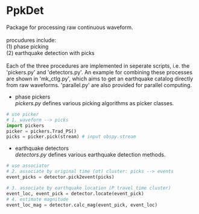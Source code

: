 # PpkDet

Package for processing raw continuous waveform. <br>
<br>
procudures include: <br>
(1) phase picking <br>
(2) earthquake detection with picks <br>
<br>
Each of the three procedures are implemented in seperate scripts, i.e. the 'pickers.py' and 'detectors.py'. An example for combining these processes are shown in 'mk_ctlg.py', which aims to get an earthquake catalog directly from raw waveforms. 'parallel.py' are also provided for parallel computing.
<br>
  
* phase pickers  
*pickers.py* defines various picking algorithms as picker classes. 
```python
# use picker
# 1. waveform --> picks
import pickers
picker = pickers.Trad_PS()
picks = picker.pick(stream) # input obspy.stream
```
  
* earthquake detectors  
*detectors.py* defines various earthquake detection methods.
```python
# use associator
# 2. associate by original time (ot) cluster: picks --> events
event_picks = detector.pick2event(picks)
```

```python
# 3. associate by earthquake location (P travel time cluster)
event_loc, event_pick = detector.locate(event_pick)
# 4. estimate magnitude
event_loc_mag = detector.calc_mag(event_pick, event_loc)
```
